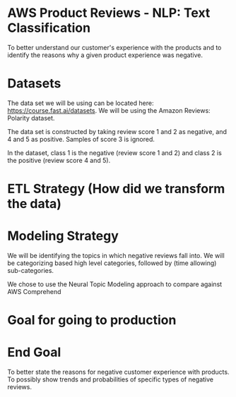 # AWS Product Reviews - NLP: Text Classification
To better understand our customer's experience with the products and to identify the reasons why a given product experience was negative.

# Datasets
The data set we will be using can be located here: https://course.fast.ai/datasets. We will be using the Amazon Reviews: Polarity dataset.

The data set is constructed by taking review score 1 and 2 as negative, and 4 and 5 as positive. Samples of score 3 is ignored.

In the dataset, class 1 is the negative (review score 1 and 2) and class 2 is the positive (review score 4 and 5).

# ETL Strategy (How did we transform the data)

# Modeling Strategy
We will be identifying the topics in which negative reviews fall into. We will be categorizing based high level categories, followed by (time allowing) sub-categories.

We chose to use the Neural Topic Modeling approach to compare against AWS Comprehend

# Goal for going to production

# End Goal
To better state the reasons for negative customer experience with products. To possibly show trends and probabilities of specific types of negative reviews.
